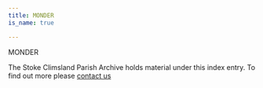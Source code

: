 ```yaml
---
title: MONDER
is_name: true

---
```


MONDER


The Stoke Climsland Parish Archive holds material under this index entry. To find out more please [contact us](/contact/)
